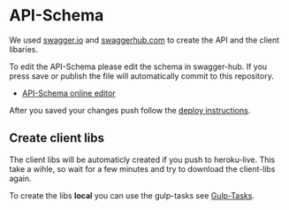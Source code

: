 # API-Schema 

We used [swagger.io](http://http://swagger.io/) and [swaggerhub.com](http://swaggerhub.com) to create the API and the client libaries. 

To edit the API-Schema please edit the schema in swagger-hub. If you press save or publish the file will automatically commit to this repository. 
 
* [API-Schema online editor](https://swaggerhub.com/api/B-Stefan/CheckAuroa-API-Schema/dev)

After you saved your changes push follow the [deploy instructions](./../README.md). 

## Create client libs 
The client libs will be automaticly created if you push to heroku-live. This take a wihle, so wait for a few minutes and try to download the client-libs again. 

To create the libs **local** you can use the gulp-tasks see  [Gulp-Tasks](./../gulp/). 
